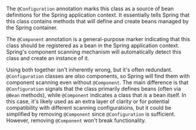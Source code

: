 The `@Configuration` annotation marks this class as a source of bean definitions for the Spring application context. It essentially tells Spring that this class contains methods that will define and create beans managed by the Spring container.  

The `@Component` annotation is a general-purpose marker indicating that this class should be registered as a bean in the Spring application context. Spring's component scanning mechanism will automatically detect this class and create an instance of it.

Using both together isn't inherently wrong, but it's often redundant.  `@Configuration` classes are *also* components, so Spring will find them with component scanning even without `@Component`.  The main difference is that `@Configuration` signals that the class primarily defines beans (often via `@Bean` methods), while `@Component` indicates a class that *is* a bean itself. In this case, it's likely used as an extra layer of clarity or for potential compatibility with different scanning configurations, but it could be simplified by removing `@Component` since `@Configuration` is sufficient.  However, removing `@Component` won't break functionality.